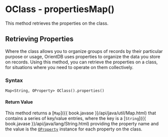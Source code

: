 
# OClass - propertiesMap()

This method retrieves the properties on the class.

## Retrieving Properties

Where the class allows you to organize groups of records by their particular purpose or usage, OrientDB uses properties to organize the data you store on records.  Using this method, you can retrieve the properties on a class, for situations where you need to operate on them collectively.

### Syntax

```
Map<String, OProperty> OClass().properties()
```

#### Return Value

This method returns a [`Map`]({{ book.javase }}/api/java/util/Map.html) that contains a series of key/value entries, where the key is a [`String`]({{ book.javase }}/api/java/lang/String.html) providing the property name and the value is the [`OProperty`](../OProperty.md) instance for each property on the class. 


